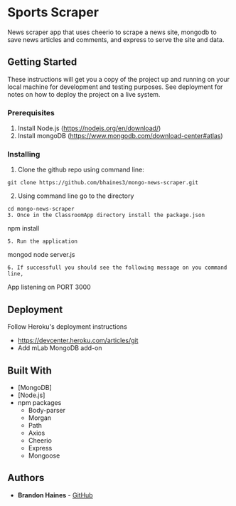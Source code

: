 # Sports Scraper
News scraper app that uses cheerio to scrape a news site, mongodb to save news articles and comments, and express to serve the site and data.

## Getting Started
These instructions will get you a copy of the project up and running on your local machine for development and testing purposes. See deployment for notes on how to deploy the project on a live system.

### Prerequisites
1. Install Node.js  (https://nodejs.org/en/download/)
2. Install mongoDB (https://www.mongodb.com/download-center#atlas)

### Installing
1. Clone the github repo using command line:
```
git clone https://github.com/bhaines3/mongo-news-scraper.git
``` 
2. Using command line go to the directory
```
cd mongo-news-scraper
3. Once in the ClassroomApp directory install the package.json 
```
npm install
```
5. Run the application
```
mongod
node server.js
```
6. If successfull you should see the following message on you command line, 
```
App listening on PORT 3000


## Deployment
Follow Heroku's deployment instructions
* https://devcenter.heroku.com/articles/git
* Add mLab MongoDB add-on

## Built With
* [MongoDB]
* [Node.js]
* npm packages
    - Body-parser
    - Morgan
    - Path
    - Axios
    - Cheerio
    - Express
    - Mongoose

## Authors
* **Brandon Haines** - [GitHub](https://github.com/bhaines3)


